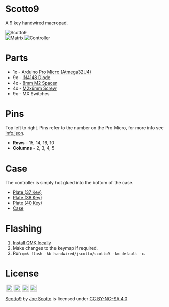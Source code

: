 # Scotto9

A 9 key handwired macropad.

![Scotto9](https://user-images.githubusercontent.com/8194147/191654573-d30a7cf3-2570-4f49-9b5f-de466acb5bc8.jpg)  
![Matrix](https://user-images.githubusercontent.com/8194147/191866156-65d453ec-7105-46d8-a706-a0e755f261ae.jpg)
![Controller](https://user-images.githubusercontent.com/8194147/191866177-8041dad9-07c6-42c3-b8f1-4770ef4a7b5e.jpg)

# Parts

-   1x - [Arduino Pro Micro (Atmega32U4)](https://amzn.to/3LwgAUq)
-   9x - [IN4148 Diode](https://amzn.to/3DMbQZ5)
-   4x - [8mm M2 Spacer](https://amzn.to/3r1xdxO)
-   4x - [M2x6mm Screw](https://amzn.to/3r1xdxO)
-   9x - MX Switches

# Pins

Top left to right. Pins refer to the number on the Pro Micro, for more info see [info.json](QMK/info.json).

-   **Rows** - 15, 14, 16, 10
-   **Columns** - 2, 3, 4, 5

# Case

The controller is simply hot glued into the bottom of the case.

-   [Plate (37 Key)](<https://github.com/joe-scotto/keyboards/blob/77f19926de73788dc113664cdb20901e4c4fffaf/Scotto40/Case/Scotto40%20-%20Plate%20(37).stl>)
-   [Plate (38 Key)](<https://github.com/joe-scotto/keyboards/blob/77f19926de73788dc113664cdb20901e4c4fffaf/Scotto40/Case/Scotto40%20-%20Plate%20(38).stl>)
-   [Plate (40 Key)](<https://github.com/joe-scotto/keyboards/blob/77f19926de73788dc113664cdb20901e4c4fffaf/Scotto40/Case/Scotto40%20-%20Plate%20(40).stl>)
-   [Case](https://github.com/joe-scotto/keyboards/blob/77f19926de73788dc113664cdb20901e4c4fffaf/Scotto40/Case/Scotto40%20-%20Case.stl)

# Flashing

1. [Install QMK locally](https://github.com/qmk/qmk_firmware)
2. Make changes to the keymap if required.
3. Run `qmk flash -kb handwired/jscotto/scotto9 -km default -c`.

# License

<img style="height:22px!important;margin-left:3px;vertical-align:text-bottom;" src="https://mirrors.creativecommons.org/presskit/icons/cc.svg?ref=chooser-v1"><img style="height:22px!important;margin-left:3px;vertical-align:text-bottom;" src="https://mirrors.creativecommons.org/presskit/icons/by.svg?ref=chooser-v1"><img style="height:22px!important;margin-left:3px;vertical-align:text-bottom;" src="https://mirrors.creativecommons.org/presskit/icons/nc.svg?ref=chooser-v1"><img style="height:22px!important;margin-left:3px;vertical-align:text-bottom;" src="https://mirrors.creativecommons.org/presskit/icons/sa.svg?ref=chooser-v1"></a></p>

<p xmlns:cc="http://creativecommons.org/ns#" xmlns:dct="http://purl.org/dc/terms/"><a property="dct:title" rel="cc:attributionURL" href="https://github.com/joe-scotto/keyboards/tree/main/Scotto9">Scotto9</a> by <a rel="cc:attributionURL dct:creator" property="cc:attributionName" href="https://github.com/joe-scotto">Joe Scotto</a> is licensed under <a href="http://creativecommons.org/licenses/by-nc-sa/4.0/?ref=chooser-v1" target="_blank" rel="license noopener noreferrer" style="display:inline-block;">CC BY-NC-SA 4.0
